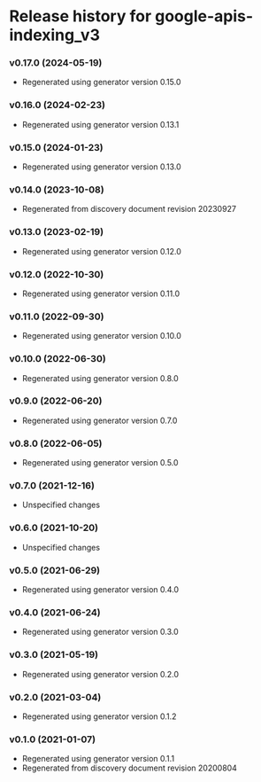 # Release history for google-apis-indexing_v3

### v0.17.0 (2024-05-19)

* Regenerated using generator version 0.15.0

### v0.16.0 (2024-02-23)

* Regenerated using generator version 0.13.1

### v0.15.0 (2024-01-23)

* Regenerated using generator version 0.13.0

### v0.14.0 (2023-10-08)

* Regenerated from discovery document revision 20230927

### v0.13.0 (2023-02-19)

* Regenerated using generator version 0.12.0

### v0.12.0 (2022-10-30)

* Regenerated using generator version 0.11.0

### v0.11.0 (2022-09-30)

* Regenerated using generator version 0.10.0

### v0.10.0 (2022-06-30)

* Regenerated using generator version 0.8.0

### v0.9.0 (2022-06-20)

* Regenerated using generator version 0.7.0

### v0.8.0 (2022-06-05)

* Regenerated using generator version 0.5.0

### v0.7.0 (2021-12-16)

* Unspecified changes

### v0.6.0 (2021-10-20)

* Unspecified changes

### v0.5.0 (2021-06-29)

* Regenerated using generator version 0.4.0

### v0.4.0 (2021-06-24)

* Regenerated using generator version 0.3.0

### v0.3.0 (2021-05-19)

* Regenerated using generator version 0.2.0

### v0.2.0 (2021-03-04)

* Regenerated using generator version 0.1.2

### v0.1.0 (2021-01-07)

* Regenerated using generator version 0.1.1
* Regenerated from discovery document revision 20200804

